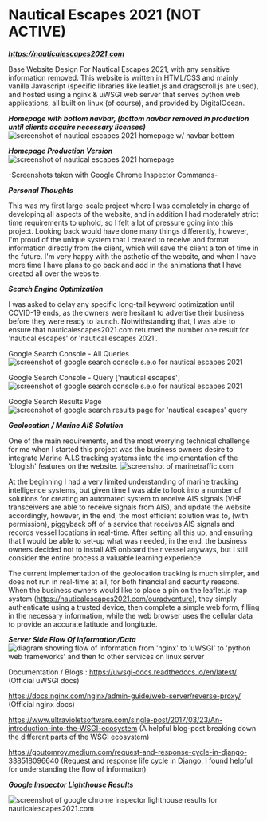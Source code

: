 # Nautical Escapes 2021 (NOT ACTIVE)

***https://nauticalescapes2021.com***

Base Website Design For Nautical Escapes 2021, with any sensitive information removed. This website is written in HTML/CSS and mainly vanilla Javascript (specific libraries like leaflet.js and dragscroll.js are used), and hosted using a nginx & uWSGI web server that serves python web applications, all built on linux (of course), and provided by DigitalOcean.

***Homepage with bottom navbar, (bottom navbar removed in production until clients acquire necessary licenses)***
![screenshot of nautical escapes 2021 homepage w/ navbar bottom](./screenshots/nauticalescapes2021.com_navbar.png)

***Homepage Production Version***
![screenshot of nautical escapes 2021 homepage](./screenshots/nauticalescapes2021.com_.png)

-Screenshots taken with Google Chrome Inspector Commands-

***Personal Thoughts***

This was my first large-scale project where I was completely in charge of developing all aspects of the website, and in addition I had moderately strict time requirements to uphold, so I felt a lot of pressure going into this project. Looking back would have done many things differently, however, I'm proud of the unique system that I created to receive and format information directly from the client, which will save the client a ton of time in the future. I'm very happy with the asthetic of the website, and when I have more time I have plans to go back and add in the animations that I have created all over the website.

***Search Engine Optimization***

I was asked to delay any specific long-tail keyword optimization until COVID-19 ends, as the owners were hesitant to advertise their business before they were ready to launch. Notwithstanding that, I was able to ensure that nauticalescapes2021.com returned the number one result for 'nautical escapes' or 'nautical escapes 2021'.

Google Search Console - All Queries
![screenshot of google search console s.e.o for nautical escapes 2021](./screenshots/google_search_allq.png)

Google Search Console - Query ['nautical escapes']
![screenshot of google search console s.e.o for nautical escapes 2021](./screenshots/google_search_neq.png)

Google Search Results Page
![screenshot of google search results page for 'nautical escapes' query](./screenshots/google_search_resultsp.png)

***Geolocation / Marine AIS Solution***

One of the main requirements, and the most worrying technical challenge for me when I started this project was the business owners desire to integrate Marine A.I.S tracking systems into the implementation of the 'blogish' features on the website. ![screenshot of marinetraffic.com](./screenshots/marine_traffic.png)

At the beginning I had a very limited understanding of marine tracking intelligence systems, but given time I was able to look into a number of solutions for creating an automated system to receive AIS signals (VHF transceivers are able to receive signals from AIS), and update the website accordingly, however, in the end, the most efficient solution was to, (with permission), piggyback off of a service that receives AIS signals and records vessel locations in real-time. After setting all this up, and ensuring that I would be able to set-up what was needed, in the end, the business owners decided not to install AIS onboard their vessel anyways, but I still consider the entire process a valuable learning experience.

The current implementation of the geolocation tracking is much simpler, and does not run in real-time at all, for both financial and security reasons. When the business owners would like to place a pin on the leaflet.js map system (https://nauticalescapes2021.com/ouradventure), they simply authenticate using a trusted device, then complete a simple web form, filling in the necessary information, while the web browser uses the cellular data to provide an accurate latitude and longitude. 

***Server Side Flow Of Information/Data***
![diagram showing flow of information from 'nginx' to 'uWSGI' to 'python web frameworks' and then to other services on linux server](./screenshots/diag.png)

Documentation / Blogs : 
https://uwsgi-docs.readthedocs.io/en/latest/ (Official uWSGI docs)

https://docs.nginx.com/nginx/admin-guide/web-server/reverse-proxy/ (Official nginx docs)

https://www.ultravioletsoftware.com/single-post/2017/03/23/An-introduction-into-the-WSGI-ecosystem (A helpful blog-post breaking down the different parts of the WSGI ecosystem)

https://goutomroy.medium.com/request-and-response-cycle-in-django-338518096640 (Request and response life cycle in Django, I found helpful for understanding the flow of information)

***Google Inspector Lighthouse Results***

![screenshot of google chrome inspector lighthouse results for nauticalescapes2021.com](./screenshots/lighthouse.PNG)
